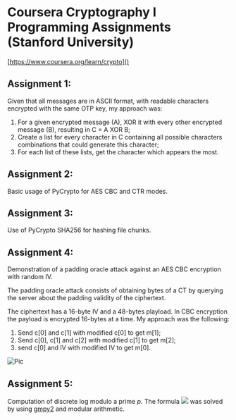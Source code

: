 # Coursera Cryptography I Programming Assignments (Stanford University)

[https://www.coursera.org/learn/crypto]()

## Assignment 1:


Given that all messages are in ASCII format, with readable characters encrypted with the same OTP key, my approach was:

1. For a given encrypted message (A), XOR it with every other encrypted message (B), resulting in C = A XOR B;
2. Create a list for every character in C containing all possible characters combinations that could generate this character;
3. For each list of these lists, get the character which appears the most.

## Assignment 2:


Basic usage of PyCrypto for AES CBC and CTR modes.

## Assignment 3:


Use of PyCrypto SHA256 for hashing file chunks.

## Assignment 4:


Demonstration of a padding oracle attack against an AES CBC encryption with random IV.

The padding oracle attack consists of obtaining bytes of a CT by querying the server about the padding validity of the ciphertext.

The ciphertext has a 16-byte IV and a 48-bytes playload. In CBC encryption the payload is encrypted 16-bytes at a time. My approach was the following:

1. Send c[0] and c[1] with modified c[0] to get m[1];
2. Send c[0], c[1] and c[2] with modified c[1] to get m[2];
3. send c[0] and IV with modified IV to get m[0].

![Pic](https://i.imgur.com/zL6Efxu.png)

## Assignment 5:


Computation of discrete log modulo a prime *p*. The formula <img src="https://render.githubusercontent.com/render/math?math=h = g^x"> was solved by using [gmpy2](https://gmpy2.readthedocs.io/en/latest/mpz.html#mpz-methods) and modular arithmetic.